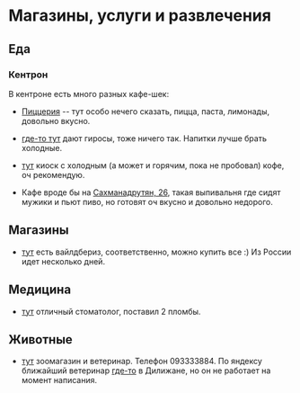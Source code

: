 # Магазины, услуги и развлечения

## Еда

### Кентрон

В кентроне есть много разных кафе-шек:

* [Пиццерия](https://yandex.ru/maps/37792/hrazdan/?ll=44.749856%2C40.519092&mode=poi&poi%5Bpoint%5D=44.750686%2C40.518907&poi%5Buri%5D=ymapsbm1%3A%2F%2Forg%3Foid%3D148613138266&z=18.83) -- тут особо нечего сказать, пицца, паста, лимонады, довольно вкусно.

* [где-то тут](https://yandex.ru/maps/37792/hrazdan/house/YE0YcQJhS0cHQFpqfXlweXlrYw==/?ll=44.751536%2C40.518346&z=18.63) дают гиросы, тоже ничего так. Напитки лучше брать холодные.

* [тут](https://yandex.ru/maps/37792/hrazdan/?ll=44.752420%2C40.518741&mode=poi&poi%5Bpoint%5D=44.752378%2C40.518876&poi%5Buri%5D=ymapsbm1%3A%2F%2Forg%3Foid%3D162289936636&z=19.11) киоск с холодным (а может и горячим, пока не пробовал) кофе, оч рекомендую.

* Кафе вроде бы на [Сахманадрутян, 26](https://yandex.ru/maps/37792/hrazdan/house/YE0YcQNoQEwFQFpqfXlweH9jZA==/?ll=44.749270%2C40.519147&z=19.98), такая выпивальня где сидят мужики и пьют пиво, но готовят оч вкусно и довольно недорого.

## Магазины

* [тут](https://yandex.ru/maps/org/wildberries/223912501887/?ll=44.755211%2C40.519111&z=16.81) есть вайлдбериз, соответственно, можно купить все :) Из России идет несколько дней.

## Медицина

* [тут](https://yandex.ru/maps/org/stomatologiya/239048117844/?ll=44.752987%2C40.518580&z=15.92) отличный стоматолог, поставил 2 пломбы.

## Животные

* [тут](https://yandex.ru/maps/?whatshere%5Bzoom%5D=17&whatshere%5Bpoint%5D=44.759110%2C40.495746) зоомагазин и ветеринар. Телефон 093333884. По яндексу ближайший ветеринар [где-то](https://yandex.ru/maps/-/CDaMf2jz) в Дилижане, но он не работает на момент написания.
